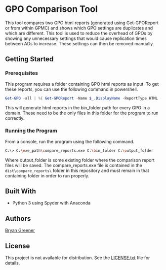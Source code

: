 # GPO Comparison Tool

This tool compares two GPO html reports (generated using Get-GPOReport or from within GPMC) and shows which GPO settings are duplicates and which are different. This tool is used to reduce the overhead of GPOs by showing any unnecessary settings that would cause replication times between ADs to increase. These settings can then be removed manually.

## Getting Started

### Prerequisites

This program requires a folder containing GPO html reports as input. To get these reports, you can use the following command in powershell.

```Powershell
Get-GPO -all | %{ Get-GPOReport -Name $_.DisplayName -ReportType HTML -Path "C:\bin_folder\$($_.DisplayName).html" }
```

This will generate html reports in the bin_folder path for every GPO in a domain. These need to be the only files in this folder for the program to run correctly.

### Running the Program

From a console, run the program using the following command.

```bash
C:\> C:\exe_path\compare_reports.exe C:\bin_folder C:\output_folder
```

Where output_folder is some existing folder where the comparison report files will be saved. The compare_reports.exe file is contained in the `dist\compare_reports\` folder in this repository and must remain in that containing folder in order to run properly.

## Built With

* Python 3 using Spyder with Anaconda

## Authors

[Bryan Greener](https://github.com/bryangreener)

## License

This project is not available for distribution. See the [LICENSE.txt](https://github.com/bryangreener/Denso/blob/master/LICENSE.txt) file for details.
